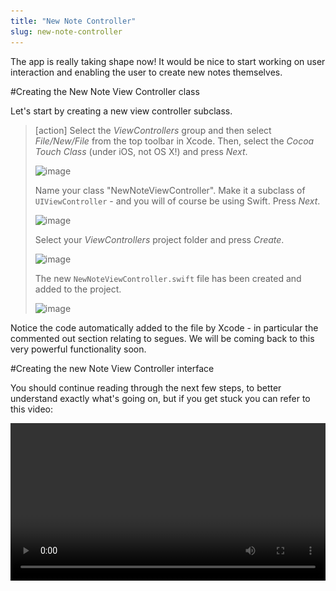```yaml
---
title: "New Note Controller"
slug: new-note-controller
---
```


The app is really taking shape now! It would be nice to start working on user interaction and enabling the user to create new notes themselves.

#Creating the New Note View Controller class

Let's start by creating a new view controller subclass.

> [action]
> Select the *ViewControllers* group and then select *File/New/File* from the top toolbar in Xcode. Then, select the *Cocoa Touch Class* (under iOS, not OS X!) and press *Next*.
>
> ![image](new_controller_1.png)
>
> Name your class "NewNoteViewController". Make it a subclass of `UIViewController` - and you will of course be using Swift. Press *Next*.
>
> ![image](new_controller_2.png)
>
> Select your *ViewControllers* project folder and press *Create*.
>
> ![image](new_controller_3.png)
>
> The new `NewNoteViewController.swift` file has been created and added to the project.
>
> ![image](new_controller_4.png)

Notice the code automatically added to the file by Xcode - in particular the commented out section relating to segues. We will be coming back
to this very powerful functionality soon.

#Creating the new Note View Controller interface

You should continue reading through the next few steps, to better understand exactly what's going on, but if you get stuck you can refer to this video:

<video width="100%" controls>
  <source src="https://s3.amazonaws.com/mgwu-misc/SA2015/AddViewControllerAndSetUpNavigation.mp4" type="video/mp4">

Now let's connect the new view controller to `Main.storyboard` so users can create their own notes.

> [action]
>
> 1. Open `Main.storyboard` and drag in a `View Controller` from the object library.  
> 2. Assign *Custom Class* identifier to *NewNoteViewController* so it'll use the Swift file we just created above. This should also change this view controller's name to "New Note View Controller" in the *Document Outline*.
>
> ![image](new_controller_5.png)

#Navigation

Now let's give our navigation bar on the *NotesViewController* a title and insert an add button to allow users to create a new note. When this button is pressed the app will navigate to our *NewNoteViewController*.

> [action]
> Select *NotesViewController* in Interface Builder, then select the `Navigation Item`, ensure you have the *Attributes Inspector* open, and change the name in the *Title* field to "Dashboard".

>
> ![image](navigation_item_1.png)
>
> 1. Find `Bar Button Item` in the *Objects Library*.
> 2. Drag this new bar button item to the top left of the navigation item in your Dashboard.
> 3. Select this newly created bar button item and change the *Identifier* to *Add*.
>
> ![image](navigation_item_2.png)

Great! Now how do we connect the *Add* button to the *NewNoteViewController*?  

Segue to the rescue!

#Segues

A segue is a smooth transition. (Pronounced SEG-way, to avoid that awkward interview moment.) Segues allow you to easily create transitions from one view controller to another. You will be happy to know they are nice and easy to use.

Let's try one out right now and connect our '+' button to the *NewNoteViewController*.

> [action]
> Select the *Add* Bar Button Item then *Ctrl-Drag* this to the *NewNoteViewController*.
>
> ![image](add_create_segue_1.png)

You will be presented with an additional dialog of segue types: for now we are going to use *Show*.  This will push the *NewNoteViewController* to the top of the navigation stack.

![image](action_segue_1.png)

It's useful to add an *Identifier* to our segue. It comes in handy when you want to perform actions based upon the segue identifier, like Save, Add, or Delete.

Let's add an identifier to our new segue.

> [action]
> 1. Select the segue.
> 2. Open the *Attributes Inspector* and set the segue's identifier to *Add*
>
> ![image](add_segue_identifier.png)
>

Feel free to move your controllers around your storyboard so everything lines up just how you like it :)

OK, time to Run the App!

Wooo Hoo! You can select the + and the app will now *segue* into our new note view controller.

![image](screen_dashboard.png) ![image](screen_new_note.png)

#New Note Navigation Options

Let's add some traditional navigation options to our *NewNoteViewController*. What actions would a user typically want to do?
Well....

- Cancel
- Save

Those look like a good start.  See if you can implement the following by yourself:

> [action]
>
> 1. Add a `Navigation Item` from the Object library to the *NewNoteViewController* in Interface Builder
> 2. Change the name of the *NewNoteViewController* in Interface Builder "Add New Note"
> 3. Add a *Cancel* `Bar Button Item` on the left hand side of the bar.
> 4. Add a *Save* `Bar Button Item` on the right hand side of the bar.

Here's a possible solution:

> [solution]
> You need to set the button identifiers.
>
This should look as follows:
>
> ![image](new_note_bar.png)
>

Awesome! You have some buttons ready. But what should they be connected to?

Well, you could create some new methods for each action in the *NewNoteViewController*. However, we are going to look at using *unwindToSegue* to
help manage our navigation stack, centralize our action functions, and reduce code.

#What is unwindToSegue

As the name suggests, it will 'unwind' the current stack. Remember when our *NewNoteViewController* was moved to the front after we pressed the + button? This will perform the opposite and return our root *NotesViewController* to the front. A segue will be used to transition between scenes. We can use the segue identifier to let us know which actions we need to perform.

Let's add this function and segue our new bar button items.

> [action]
> Open `NotesViewController.swift` and add the following function to the class.
>
    @IBAction func unwindToSegue(segue: UIStoryboardSegue) {
>
        if let identifier = segue.identifier {
            print("Identifier \(identifier)")
        }
    }
>
>
Now drag both the *Cancel* and *Save* bar buttons in *NewNoteViewController* to the *Exit* Icon.  You will be presented with a popup to select the `IBAction` to connect to.
>
> ![image](unwind_connection_baritems.png)
> ![image](popup_unwindtosegue.png)

You should now see the segues in the `Notes View Controller` outline.

![image](unwind_segue_selection.png)

> [action]
> Select the first segue in the list. This will be the *Cancel* `Bar Button Item` connection.
> Open the *Attributes Inspector* and set the identifier to 'Cancel'.
> Select the next segue in the list and give it an identifier of 'Save'.

Run your App!

Go ahead and click the *Add* button to add a new note. Then hit *cancel*. Click add again, then hit *save.*  Then take a look at your console output in the debug window.
You can see we now know which buttons are being pressed! It's good to get a feel for the flow of your app.

![image](debug_identifiers.png)

When the user hits *Cancel* we don't really need to do anything. However, when they *Save*, we want to add a new Note.  Before we tackle user
input, let's ensure our process to save works.

#Creating Data

First of all, we are going to create a new note in our *NewNoteViewController*. We will do this in our `prepareForSegue` function. This code block was auto-generated by Xcode and commented out.

> [action]
> Open `NewNoteViewController.swift`.
> 1. Add a variable to the class to hold our new Note.
> 2. Uncomment the `prepareForSegue` function and set up a dummy Note with a little bit of content.
> Hint: Look at `viewDidLoad` in *NotesViewController* to see this process.

Here's a possible solution:

> [solution]
> Adding a note variable:
>
    class NewNoteViewController: UIViewController {
        var currentNote: Note?
>
> Creating a new note and populating with dummy content:
>
    override func prepareForSegue(segue: UIStoryboardSegue, sender: AnyObject?) {
        // Get the new view controller using segue.destinationViewController.
        // Pass the selected object to the new view controller.
>
        currentNote = Note()
        currentNote!.title   = "Super Simple New Note"
        currentNote!.content = "Yet More Content"
    }
>

#Saving Data

Great. Now whenever you navigate to *Add New Note*, a new note will be created. However, once you exit this controller the note will be lost and forgotten about. We need something to grab this note data and save it when the user presses the *Save* button.
We've already seen that we are alerted through our `unwindSegue` when the *Add* action is performed. So let's look there.

> [action]
> Open `NotesViewController.swift` and locate the `unwindToSegue` function.  Modify your code as follows:
>
if let identifier = segue.identifier {
>  
      do {
        let realm = try Realm()
>    
        switch identifier {
>    
        case "Save":
          // 1
          let source = segue.sourceViewController as! NewNoteViewController
          try realm.write() {
            realm.add(source.currentNote!)
          }
>    
        default:
          print("No one loves \(identifier)")
>    
        }
>    
        // 2
        notes = realm.objects(Note).sorted("modificationDate", ascending: false)
      } catch {
        print("handle error")
      }
    }

You are using a switch statement here, and I know what you're thinking. Normally for only one case, you would use an `if` statement, right? However, we will be expanding this `switch` statement with additional use cases.
As it stands, we have just added support for our *Save Action*.

Take a look at the numbered comments in the code. Here's what they mean:
1. We need to grab a reference to the outgoing controller, which in this case is our *NewNoteViewController*. We do this to gain access to the `currentNote` variable that holds the new Note object.
2. Realm allows for advanced sorting and query functionality for its stored objects. Previously, we just grabbed all note objects without any regard for order. This change makes the app more useful and orders by the most recent `modificationDate`.

Before you run the app, let's tidy up the `viewDidLoad()` function in *NotesViewController*. Previously, you added test code to create a new Note every time the app is run.  Time to tidy this code up now.

> [action]
> Modify your `viewDidLoad()` method to read as follows:
>
      override func viewDidLoad() {
        super.viewDidLoad()
        tableView.dataSource = self
>
        do {
          let realm = try Realm()
          notes = realm.objects(Note).sorted("modificationDate", ascending: false)
        } catch {
          print("handle error")
        }
      }
>

Run the app! You will notice it's still filled with all the previously added notes - time to reset everything.

> [action]
> With the simulator in focus, select *iOS Simulator\Reset Content and Settings...* then quit the simulator.

Run the app again! This time your table view should be empty.

> [action]
> Select *Add* and then *Save*.

Woo hoo, the app should now return to the Dashboard and you will see the note has been added. Good work.

#Adding the Table View Delegate

We touched upon the table view delegate in the *Introduction To Table Views* chapter, but we didn't implement it at the time as it wasn't required at that point. However, now would be a great time to add an `extension` to the *NotesViewController* to implement this delegate so we can handle editing of an existing row or deletion of a row.

> [action]
> Open `NotesViewController.swift` and add the following code to the end of your file:
>
extension NotesViewController {
>
      override func tableView(tableView: UITableView, didSelectRowAtIndexPath indexPath: NSIndexPath) {
        //1
        //selectedNote = notes[indexPath.row]    
>
        // 2
        //self.performSegueWithIdentifier("ShowExistingNote", sender: self)    
      }
>      
      // 3
      override func tableView(tableView: UITableView, canEditRowAtIndexPath indexPath: NSIndexPath) -> Bool {
        return true
      }
>      
      // 4
      override func tableView(tableView: UITableView, commitEditingStyle editingStyle: UITableViewCellEditingStyle, forRowAtIndexPath indexPath: NSIndexPath) {
        if editingStyle == .Delete {
          let note = notes[indexPath.row] as Object
>          
          do {
            let realm = try Realm()
            try realm.write() {
              realm.delete(note)
            }
>           
            notes = realm.objects(Note).sorted("modificationDate", ascending: false)
          } catch {
            print("handle error")
          }
        }
      }
>      
    }

So what is going on here? Remember you can Alt-Click on a function to quickly get an overview of what it does.

The first function informs us that a row has been selected. You will notice these lines have been commented out.

*Comment Review*

1. When a note has been selected, we want to assign this note to a variable for easy access. When a row is selected, the row index is passed as a parameter so we can grab the correct note object using the subscript syntax.

2. We will be performing a segue to a *NoteDisplayViewController* (you will add this soon) that will display the selected note.

> [action]
> Can you add a `selectedNote` variable to the class to store the selected Note?
> **Hint** you need to uncomment the first commented line so the `selectedNote` can be assigned.

Before you set up the Note Display View Controller, let's look at 3 and 4.

3. This function is used to check if a row can be edited. In our app we would always like this behavior, so it will always return true.
4. This function is activated when you left swipe your table view to enter edit mode and are presented with the option to *Delete* the selected row.

#Setting The Delegate

Finally, lets set the delegate.

> [action]
> See if you can add the `delegate` yourself. It's very similar to setting the `dataSource` and can come straight after this code.

Here's the solution:

> [solution]
> Add the new line below where you assigned the `dataSource` in the `viewDidLoad` function:
>
    tableView.dataSource = self
    tableView.delegate = self

Great! Your Notes app has progressed nicely. You can now perform note management actions and have implemented the table view delegate.  

Time to move on and create a new controller to display the contents of a note and allow us to modify the contents.
